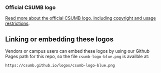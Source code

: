 ### Official CSUMB logo

[Read more about the official CSUMB logo, including copyright and usage restrictions](https://csumb.edu/affairs/logo-usage-requirements).


## Linking or embedding these logos

Vendors or campus users can embed these logos by using our Github Pages path for this repo, so the file `csumb-logo-blue.png` is availble at:

`https://csumb.github.io/logos/csumb-logo-blue.png`
